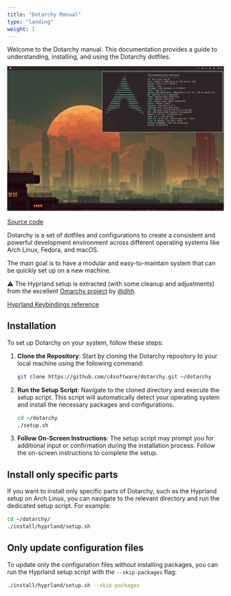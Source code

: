 ```yaml
---
title: "Dotarchy Manual"
type: "landing"
weight: 1
---
```


Welcome to the Dotarchy manual. This documentation provides a guide to understanding, installing, and using the Dotarchy dotfiles.

![Screenshot](./screenshot.jpg)

[Source code](https://github.com/c4software/dotarchy)

Dotarchy is a set of dotfiles and configurations to create a consistent and powerful development environment across different operating systems like Arch Linux, Fedora, and macOS.

The main goal is to have a modular and easy-to-maintain system that can be quickly set up on a new machine.

⚠️ The Hyprland setup is extracted (with some cleanup and adjustments) from the excellent [Omarchy project](https://omarchy.org/) by [@dhh](https://github.com/dhh).

[Hyprland Keybindings reference](./docs/keybindings/)

## Installation

To set up Dotarchy on your system, follow these steps:

1. **Clone the Repository**: Start by cloning the Dotarchy repository to your local machine using the following command:

   ```bash
   git clone https://github.com/c4software/dotarchy.git ~/dotarchy
   ```

2. **Run the Setup Script**: Navigate to the cloned directory and execute the setup script. This script will automatically detect your operating system and install the necessary packages and configurations.

   ```bash
   cd ~/dotarchy
   ./setup.sh
   ```

3. **Follow On-Screen Instructions**: The setup script may prompt you for additional input or confirmation during the installation process. Follow the on-screen instructions to complete the setup.

## Install only specific parts

If you want to install only specific parts of Dotarchy, such as the Hyprland setup on Arch Linux, you can navigate to the relevant directory and run the dedicated setup script. For example:

```bash
cd ~/dotarchy/
./install/hyprland/setup.sh
```

## Only update configuration files

To update only the configuration files without installing packages, you can run the Hyprland setup script with the `--skip-packages` flag:

```bash
./install/hyprland/setup.sh --skip-packages
```